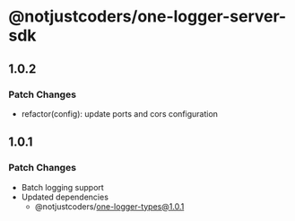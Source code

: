 # @notjustcoders/one-logger-server-sdk

## 1.0.2

### Patch Changes

- refactor(config): update ports and cors configuration

## 1.0.1

### Patch Changes

- Batch logging support
- Updated dependencies
  - @notjustcoders/one-logger-types@1.0.1
